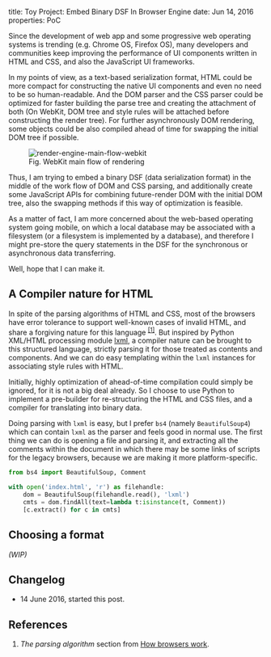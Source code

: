 title:      Toy Project: Embed Binary DSF In Browser Engine
date:       Jun 14, 2016
properties: PoC

Since the development of web app and some progressive web operating systems is
trending (e.g. Chrome OS, Firefox OS), many developers and communities keep
improving the performance of UI components written in HTML and CSS, and also the
JavaScript UI frameworks.

In my points of view, as a text-based serialization format, HTML could be more
compact for constructing the native UI components and even no need to be so
human-readable. And the DOM parser and the CSS parser could be optimized for
faster building the parse tree and creating the attachment of both (On WebKit,
DOM tree and style rules will be attached before constructing the render tree).
For further asynchronously DOM rendering, some objects could be also compiled
ahead of time for swapping the initial DOM tree if possible.

<figure>
  <img src="https://www.html5rocks.com/en/tutorials/internals/howbrowserswork/webkitflow.png"
       alt="render-engine-main-flow-webkit">
  <figcaption>Fig. WebKit main flow of rendering</figcaption>
</figure>

Thus, I am trying to embed a binary DSF (data serialization format) in the
middle of the work flow of DOM and CSS parsing, and additionally create some
JavaScript APIs for combining future-render DOM with the initial DOM tree, also
the swapping methods if this way of optimization is feasible.

As a matter of fact, I am more concerned about the web-based operating system
going mobile, on which a local database may be associated with a filesystem (or
a filesystem is implemented by a database), and therefore I might pre-store the
query statements in the DSF for the synchronous or asynchronous data
transferring.

Well, hope that I can make it.

## A Compiler nature for HTML

In spite of the parsing algorithms of HTML and CSS, most of the browsers have
error tolerance to support well-known cases of invalid HTML, and share a
forgiving nature for this language <sup>[[1]](#ref1)</sup>. But inspired by
Python XML/HTML processing module [lxml](http://lxml.de), a compiler nature can
be brought to this structured language, strictly parsing it for those treated
as contents and components. And we can do easy templating within the `lxml`
instances for associating style rules with HTML.

Initially, highly optimization of ahead-of-time compilation could simply be
ignored, for it is not a big deal already. So I choose to use Python to
implement a pre-builder for re-structuring the HTML and CSS files, and a
compiler for translating into binary data.

Doing parsing with `lxml` is easy, but I prefer `bs4` (namely `BeautifulSoup4`)
which can contain `lxml` as the parser and feels good in normal use. The first
thing we can do is opening a file and parsing it, and extracting all the
comments within the document in which there may be some links of scripts for the
legacy browsers, because we are making it more platform-specific.

```python
from bs4 import BeautifulSoup, Comment

with open('index.html', 'r') as filehandle:
    dom = BeautifulSoup(filehandle.read(), 'lxml')
    cmts = dom.findAll(text=lambda t:isinstance(t, Comment))
    [c.extract() for c in cmts]
```

## Choosing a format

*(WIP)*

## Changelog

- 14 June 2016, started this post.

## References

1. *The parsing algorithm* section from
[How browsers work](http://www.html5rocks.com/en/tutorials/internals/howbrowserswork/#The_parsing_algorithm).
<a name="ref1"></a>
